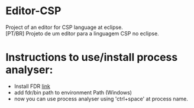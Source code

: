 # Editor-CSP
Project of an editor for CSP language at eclipse.  
[PT/BR] Projeto de um editor para a linguagem CSP no eclipse.


# Instructions to use/install process analyser:

- Install FDR [link](https://www.cs.ox.ac.uk/projects/fdr/)
- add fdr/bin path to environment Path (Windows)
- now you can use process analyser using 'ctrl+space' at process name.
